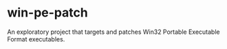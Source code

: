 # win-pe-patch
An exploratory project that targets and patches Win32 Portable Executable Format executables.
